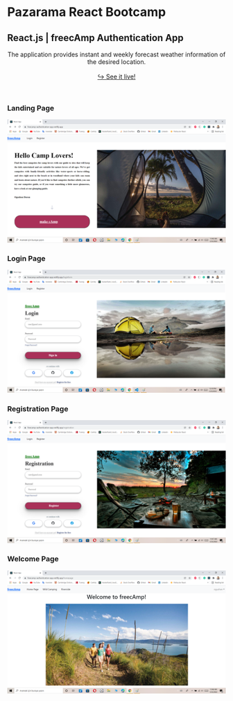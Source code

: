 # Pazarama React Bootcamp

## React.js | freecAmp Authentication App


<div>

  <p align="center">
    The application provides instant and weekly forecast weather information of the desired location.
    <br />
    <br />
    <a href="https://freecamp-authentication-app.netlify.app/" target="_blank">↪️ See it live!</a>
  </p>



<br>

### Landing Page
<img src= "./img/1.png">

<br>

### Login Page
<img src= "./img/2.png">

<br>

### Registration Page
<img src= "./img/3.png">

<br>

### Welcome Page
<img src= "./img/4.png">
